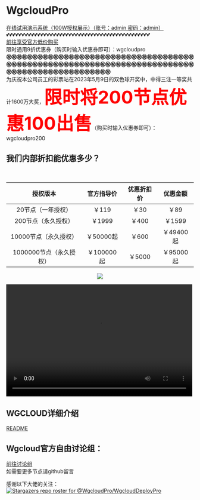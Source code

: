 # WgcloudPro
[在线试用演示系统（100W授权展示）（账号：admin 密码：admin）](http://wgstart.icu/wgcloud)
<br/>
💕💕💕💕💕💕💕💕💕💕💕💕💕💕💕💕💕💕💕💕💕💕💕💕💕💕💕💕💕💕💕💕💕💕💕💕💕💕💕💕💕💕💕💕💕💕<br/>
[前往享受官方低价购买](http://w.kami.vip/s/lAWtO1xM)
<br/>限时通用9折优惠券（购买时输入优惠券即可）：wgcloudpro<br/>
**㊗㊗㊗㊗㊗㊗㊗㊗㊗㊗㊗㊗㊗㊗㊗㊗㊗㊗㊗㊗㊗㊗㊗㊗㊗㊗㊗㊗㊗㊗㊗㊗㊗㊗㊗㊗㊗㊗㊗㊗㊗㊗㊗㊗㊗㊗㊗㊗㊗㊗㊗㊗㊗㊗㊗㊗㊗㊗㊗㊗㊗㊗㊗㊗㊗㊗㊗㊗㊗㊗㊗㊗㊗㊗㊗㊗㊗㊗㊗㊗㊗㊗㊗㊗㊗㊗㊗㊗㊗㊗㊗㊗**<br/>
为庆祝本公司员工的彩票站在2023年5月9日的双色球开奖中，中得三注一等奖共计1600万大奖，<font size="14" color="red">**限时将200节点优惠100出售**</font>（购买时输入优惠券即可）：wgcloudpro200
<br/>
## 我们内部折扣能优惠多少？
<br/>

|        授权版本         | 官方指导价 | 优惠折扣价 | 优惠金额  |
| :---------------------: | :--------: | :--------: | :-------: |
|   20节点（一年授权）    |   ￥119    |    ￥30    |   ￥89    |
|   200节点（永久授权）   |   ￥1999   |   ￥400    |  ￥1599   |
|  10000节点（永久授权）  | ￥50000起  |   ￥600    | ￥49400起 |
| 1000000节点（永久授权） | ￥100000起 |   ￥5000   | ￥95000起 |



<p align="center">
  <a target="_blank" href="http://w.kami.vip/s/lAWtO1xM">
    <img src="https://user-images.githubusercontent.com/131434608/233909906-eb421c1c-8210-446b-953c-00c685ac4ab9.png">
  </a>
 </p>
 <p align="center">

<video src="https://github.com/WgcloudPro/WgcloudDeployPro/releases/download/video/wgcloudPro.mp4" controls="controls" width="500" height="300"></video>
 </p>

## WGCLOUD详细介绍

[README](./README_cn.md)
</br>
## Wgcloud官方自由讨论组：

[前往讨论组](https://wg-tey1014.slack.com/archives/C05638FS6SZ)
</br>
如需要更多节点请github留言

感谢以下大佬的关注：<br/>
[![Stargazers repo roster for @WgcloudPro/WgcloudDeployPro](https://reporoster.com/stars/WgcloudPro/WgcloudDeployPro)](https://github.com/WgcloudPro/WgcloudDeployPro/stargazers)
